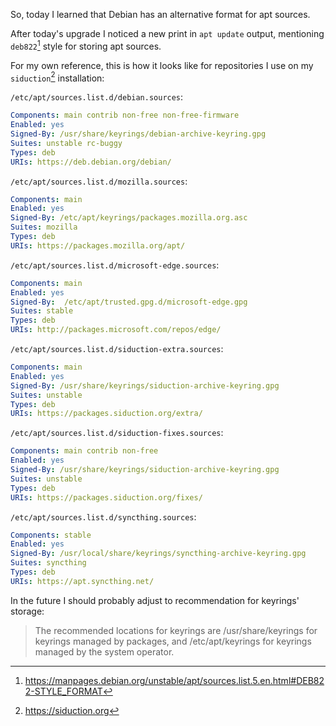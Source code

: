 <!--
.. title: Debian RFC822 control data format
.. slug: debian-rfc822-control-data-format
.. date: 2025-01-21 23:34:48 UTC+01:00
.. tags: TIL, Debian
.. category: 
.. link: 
.. description: Debian RFC822 control data format
.. type: text
-->

So, today I learned that Debian has an alternative format for apt sources.

After today's upgrade I noticed a new print in `apt update` output, mentioning `deb822`[^1] style for
storing apt sources.

For my own reference, this is how it looks like for repositories I use on my `siduction`[^2]
installation:

`/etc/apt/sources.list.d/debian.sources`:

```yaml
Components: main contrib non-free non-free-firmware
Enabled: yes
Signed-By: /usr/share/keyrings/debian-archive-keyring.gpg
Suites: unstable rc-buggy
Types: deb
URIs: https://deb.debian.org/debian/
```

`/etc/apt/sources.list.d/mozilla.sources`:

```yaml
Components: main
Enabled: yes
Signed-By: /etc/apt/keyrings/packages.mozilla.org.asc
Suites: mozilla
Types: deb
URIs: https://packages.mozilla.org/apt/
```

`/etc/apt/sources.list.d/microsoft-edge.sources`:

```yaml
Components: main
Enabled: yes
Signed-By:  /etc/apt/trusted.gpg.d/microsoft-edge.gpg
Suites: stable
Types: deb
URIs: http://packages.microsoft.com/repos/edge/
```

`/etc/apt/sources.list.d/siduction-extra.sources`:

```yaml
Components: main
Enabled: yes
Signed-By: /usr/share/keyrings/siduction-archive-keyring.gpg
Suites: unstable
Types: deb
URIs: https://packages.siduction.org/extra/
```

`/etc/apt/sources.list.d/siduction-fixes.sources`:

```yaml
Components: main contrib non-free
Enabled: yes
Signed-By: /usr/share/keyrings/siduction-archive-keyring.gpg
Suites: unstable
Types: deb
URIs: https://packages.siduction.org/fixes/
```

`/etc/apt/sources.list.d/syncthing.sources`:

```yaml
Components: stable
Enabled: yes
Signed-By: /usr/local/share/keyrings/syncthing-archive-keyring.gpg
Suites: syncthing
Types: deb
URIs: https://apt.syncthing.net/
```

In the future I should probably adjust to recommendation for keyrings' storage:

> The recommended locations for keyrings are /usr/share/keyrings for keyrings managed by packages,
> and /etc/apt/keyrings for keyrings managed by the system operator.

[^1]: <https://manpages.debian.org/unstable/apt/sources.list.5.en.html#DEB822-STYLE_FORMAT>
[^2]: <https://siduction.org>
